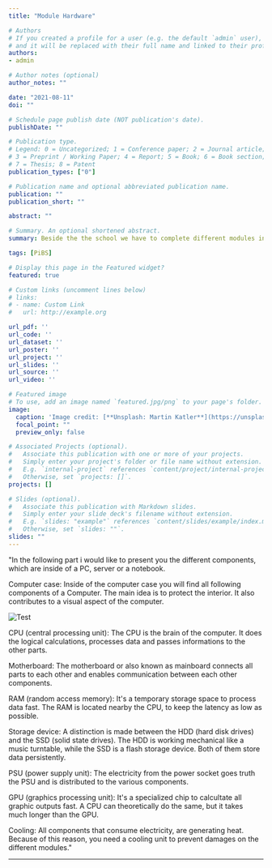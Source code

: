 ```yaml
---
title: "Module Hardware"

# Authors
# If you created a profile for a user (e.g. the default `admin` user), write the username (folder name) here 
# and it will be replaced with their full name and linked to their profile.
authors:
- admin

# Author notes (optional)
author_notes: ""

date: "2021-08-11"
doi: ""

# Schedule page publish date (NOT publication's date).
publishDate: ""

# Publication type.
# Legend: 0 = Uncategorized; 1 = Conference paper; 2 = Journal article;
# 3 = Preprint / Working Paper; 4 = Report; 5 = Book; 6 = Book section;
# 7 = Thesis; 8 = Patent
publication_types: ["0"]

# Publication name and optional abbreviated publication name.
publication: ""
publication_short: ""

abstract: ""

# Summary. An optional shortened abstract.
summary: Beside the the school we have to complete different modules in our company. The first topic is all about Hardware.

tags: [PiBS]

# Display this page in the Featured widget?
featured: true

# Custom links (uncomment lines below)
# links:
# - name: Custom Link
#   url: http://example.org

url_pdf: ''
url_code: ''
url_dataset: ''
url_poster: ''
url_project: ''
url_slides: ''
url_source: ''
url_video: ''

# Featured image
# To use, add an image named `featured.jpg/png` to your page's folder. 
image:
  caption: 'Image credit: [**Unsplash: Martin Katler**](https://unsplash.com/photos/7wCxlBfGMdk)'
  focal_point: ""
  preview_only: false

# Associated Projects (optional).
#   Associate this publication with one or more of your projects.
#   Simply enter your project's folder or file name without extension.
#   E.g. `internal-project` references `content/project/internal-project/index.md`.
#   Otherwise, set `projects: []`.
projects: []

# Slides (optional).
#   Associate this publication with Markdown slides.
#   Simply enter your slide deck's filename without extension.
#   E.g. `slides: "example"` references `content/slides/example/index.md`.
#   Otherwise, set `slides: ""`.
slides: ""
---
```

 "In the following part i would like to present you the different components, which are inside of a PC, server or a notebook.

Computer case: Inside of the computer case you will find all following components of a Computer. The main idea is to protect the interior. It also contributes to a visual aspect of the computer.

![Test](computer-case.jpg "Computer case")

CPU (central processing unit): The CPU is the brain of the computer. It does the logical calculations, processes data and passes informations to the other parts.

Motherboard: The motherboard or also known as mainboard connects all parts to each other and enables communication between each other components.

RAM (random access memory): It's a temporary storage space to process data fast. The RAM is located nearby the CPU, to keep the latency as low as possible.

Storage device: A distinction is made between the HDD (hard disk drives) and the SSD (solid state drives). The HDD is working mechanical like a music turntable, while the SSD is a flash storage device. Both of them store data persistently.

PSU (power supply unit): The electricity from the power socket goes truth the PSU and is distributed to the various components.

GPU (graphics processing unit): It's a specialized chip to calcultate all graphic outputs fast. A CPU can theoretically do the same, but it takes much longer than the GPU.

Cooling: All components that consume electricity, are generating heat. Because of this reason, you need a cooling unit to prevent damages on the different modules."

---